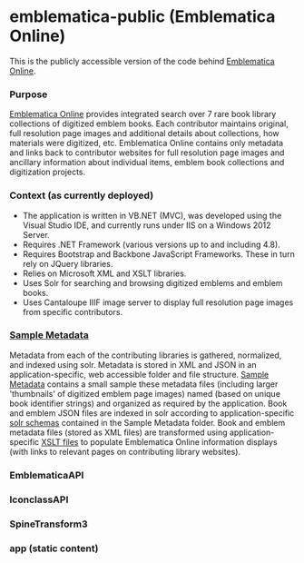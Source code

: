 # emblematica-public (Emblematica Online)

This is the publicly accessible version of the code behind [Emblematica Online](http://emblematica.library.illinois.edu/).

### Purpose

[Emblematica Online](http://emblematica.library.illinois.edu/) provides integrated search over 7 rare book library collections of digitized emblem books. Each contributor maintains original, full resolution page images and additional details about collections, how materials were digitized, etc. Emblematica Online contains only metadata and links back to contributor websites for full resolution page images and ancillary information about individual items, emblem book collections and digitization projects.

### Context (as currently deployed)
* The application is written in VB.NET (MVC), was developed using the Visual Studio IDE, and currently runs under IIS on a Windows 2012 Server. 
* Requires .NET Framework (various versions up to and including 4.8).
* Requires Bootstrap and Backbone JavaScript Frameworks. These in turn rely on JQuery libraries.
* Relies on Microsoft XML and XSLT libraries.
* Uses Solr for searching and browsing digitized emblems and emblem books. 
* Uses Cantaloupe IIIF image server to display full resolution page images from specific contributors.

### [Sample Metadata](<sample metadata/>)
Metadata from each of the contributing libraries is gathered, normalized, and indexed using solr. Metadata is stored in XML and JSON in an application-specific, web accessible folder and file structure. [Sample Metadata](<sample metadata/>) contains a small sample these metadata files (including larger 'thumbnails' of digitized emblem page images) named (based on unique book identifier strings) and organized as required by the application. Book and emblem JSON files are indexed in solr according to application-specific [solr schemas](<sample metadata/Solr-Schemas>) contained in the Sample Metadata folder. Book and emblem metadata files (stored as XML files) are transformed using application-specific [XSLT files](https://github.com/UIUCLibrary/emblematica-public/tree/main/SpineTransform3/Xslt) to populate Emblematica Online information displays (with links to relevant pages on contributing library websites).   

### EmblematicaAPI


### IconclassAPI


### SpineTransform3


### app (static content)






